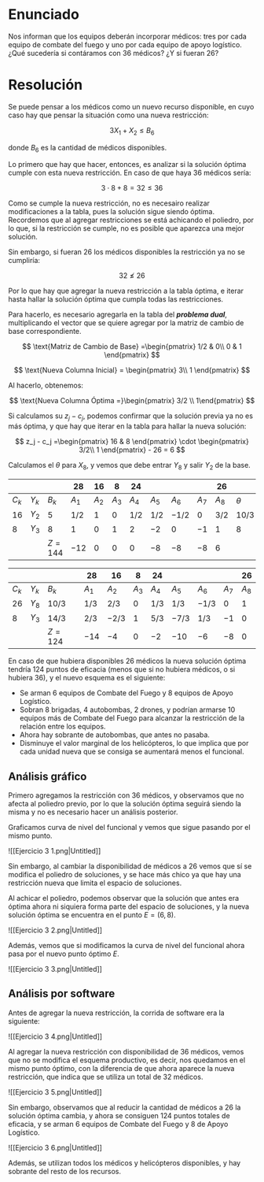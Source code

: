 # Enunciado

Nos informan que los equipos deberán incorporar médicos: tres por cada equipo de combate del fuego y uno por cada equipo de apoyo logístico. ¿Qué sucedería si contáramos con 36 médicos? ¿Y si fueran 26?

# Resolución

Se puede pensar a los médicos como un nuevo recurso disponible, en cuyo caso hay que pensar la situación como una nueva restricción:

$$
3X_1 + X_2 \le B_6
$$

donde $B_6$ es la cantidad de médicos disponibles. 

Lo primero que hay que hacer, entonces, es analizar si la solución óptima cumple con esta nueva restricción. En caso de que haya $36$ médicos sería:

$$
3 \cdot 8 + 8 = 32 \le 36
$$

Como se cumple la nueva restricción, no es necesairo realizar modificaciones a la tabla, pues la solución sigue siendo óptima. Recordemos que al agregar restricciones se está achicando el poliedro, por lo que, si la restricción se cumple, no es posible que aparezca una mejor solución. 

Sin embargo, si fueran $26$ los médicos disponibles la restricción ya no se cumpliría:

$$
32 \not\le 26
$$

Por lo que hay que agregar la nueva restricción a la tabla óptima, e iterar hasta hallar la solución óptima que cumpla todas las restricciones. 

Para hacerlo, es necesario agregarla en la tabla del ***problema dual***, multiplicando el vector que se quiere agregar por la matriz de cambio de base correspondiente.

$$
\text{Matriz de Cambio de Base} =\begin{pmatrix} 
1/2 & 0\\
0 & 1
\end{pmatrix}
$$

$$
\text{Nueva Columna Inicial} = \begin{pmatrix}
3\\
1
\end{pmatrix}
$$

Al hacerlo, obtenemos:

$$
\text{Nueva Columna Óptima =}\begin{pmatrix}
3/2 \\
1\end{pmatrix}
$$

Si calculamos su $z_j-c_j$, podemos confirmar que la solución previa ya no es más óptima, y que hay que iterar en la tabla para hallar la nueva solución:

$$
z_j - c_j =\begin{pmatrix}
16 & 8
\end{pmatrix} \cdot \begin{pmatrix}
3/2\\
1
\end{pmatrix} - 26 = 6
$$

Calculamos el $\theta$ para $X_8$, y vemos que debe entrar $Y_8$ y salir $Y_2$ de la base.

|  |  |  | $28$ | $16$ | $8$ | $24$ |  |  |  | $26$ |  |
| --- | --- | --- | --- | --- | --- | --- | --- | --- | --- | --- | --- |
| $C_k$ | $Y_k$ | $B_k$ | $A_1$ | $A_2$ | $A_3$ | $A_4$ | $A_5$ | $A_6$ | $A_7$ | $A_8$ | $\theta$ |
| $16$ | $Y_2$ | $5$ | $1/2$ | $1$ | $0$ | $1/2$ | $1/2$ | $-1/2$ | $0$ | $3/2$ | $10/3$ |
| $8$ | $Y_3$ | $8$ | $1$ | $0$ | $1$ | $2$ | $-2$ | $0$ | $-1$ | $1$ | $8$ |
|  |  | $Z = 144$ | $-12$ | $0$ | $0$ | $0$ | $-8$ | $-8$ | $-8$ | $6$ |  |

|  |  |  | $28$ | $16$ | $8$ | $24$ |  |  |  | $26$ |
| --- | --- | --- | --- | --- | --- | --- | --- | --- | --- | --- |
| $C_k$ | $Y_k$ | $B_k$ | $A_1$ | $A_2$ | $A_3$ | $A_4$ | $A_5$ | $A_6$ | $A_7$ | $A_8$ |
| $26$ | $Y_8$ | $10/3$ | $1/3$ | $2/3$ | $0$ | $1/3$ | $1/3$ | $-1/3$ | $0$ | $1$ |
| $8$ | $Y_3$ | $14/3$ | $2/3$ | $-2/3$ | $1$ | $5/3$ | $-7/3$ | $1/3$ | $-1$ | $0$ |
|  |  | $Z = 124$ | $-14$ | $-4$ | $0$ | $-2$ | $-10$ | $-6$ | $-8$ | $0$ |

En caso de que hubiera disponibles $26$ médicos la nueva solución óptima tendría $124$ puntos de eficacia (menos que si no hubiera médicos, o si hubiera $36$), y el nuevo esquema es el siguiente:

- Se arman $6$ equipos de Combate del Fuego y $8$ equipos de Apoyo Logístico.
- Sobran $8$ brigadas, $4$ autobombas, $2$ drones, y podrían armarse $10$ equipos más de Combate del Fuego para alcanzar la restricción de la relación entre los equipos.
- Ahora hay sobrante de autobombas, que antes no pasaba.
- Disminuye el valor marginal de los helicópteros, lo que implica que por cada unidad nueva que se consiga se aumentará menos el funcional.

## Análisis gráfico

Primero agregamos la restricción con $36$ médicos, y observamos que no afecta al poliedro previo, por lo que la solución óptima seguirá siendo la misma y no es necesario hacer un análisis posterior.

Graficamos curva de nivel del funcional y vemos que sigue pasando por el mismo punto.

![[Ejercicio 3 1.png|Untitled]]

Sin embargo, al cambiar la disponibilidad de médicos a $26$ vemos que sí se modifica el poliedro de soluciones, y se hace más chico ya que hay una restricción nueva que limita el espacio de soluciones. 

Al achicar el poliedro, podemos observar que la solución que antes era óptima ahora ni siquiera forma parte del espacio de soluciones, y la nueva solución óptima se encuentra en el punto $E = (6,8)$.

![[Ejercicio 3 2.png|Untitled]]

Además, vemos que si modificamos la curva de nivel del funcional ahora pasa por el nuevo punto óptimo $E$. 

![[Ejercicio 3 3.png|Untitled]]

## Análisis por software

Antes de agregar la nueva restricción, la corrida de software era la siguiente:

![[Ejercicio 3 4.png|Untitled]]

Al agregar la nueva restricción con disponibilidad de $36$ médicos, vemos que no se modifica el esquema productivo, es decir, nos quedamos en el mismo punto óptimo, con la diferencia de que ahora aparece la nueva restricción, que indica que se utiliza un total de $32$ médicos. 

![[Ejercicio 3 5.png|Untitled]]

Sin embargo, observamos que al reducir la cantidad de médicos a $26$ la solución óptima cambia, y ahora se consiguen $124$ puntos totales de eficacia, y se arman $6$ equipos de Combate del Fuego y $8$ de Apoyo Logístico.

![[Ejercicio 3 6.png|Untitled]]

Además, se utilizan todos los médicos y helicópteros disponibles, y hay sobrante del resto de los recursos.